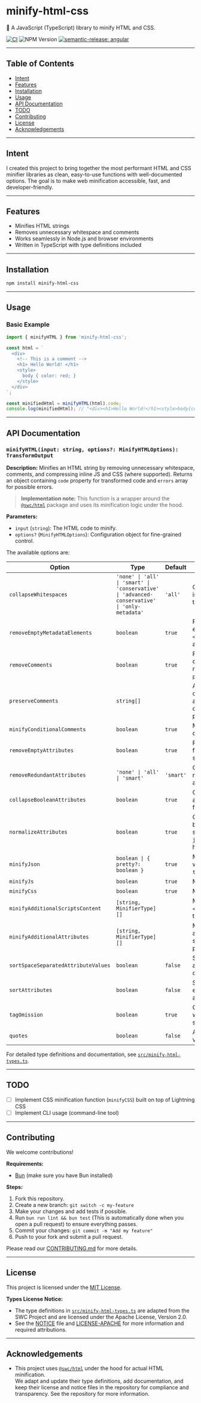 # minify-html-css

🔽 A JavaScript (TypeScript) library to minify HTML and CSS.

[![CI](https://github.com/femincan/minify-html-css/actions/workflows/ci.yml/badge.svg)](https://github.com/femincan/minify-html-css/actions/workflows/ci.yml)
![NPM Version](https://img.shields.io/npm/v/minify-html-css)
[![semantic-release: angular](https://img.shields.io/badge/semantic--release-angular-e10079?logo=semantic-release)](https://github.com/semantic-release/semantic-release)

---

## Table of Contents

- [Intent](#intent)
- [Features](#features)
- [Installation](#installation)
- [Usage](#usage)
- [API Documentation](#api-documentation)
- [TODO](#todo)
- [Contributing](#contributing)
- [License](#license)
- [Acknowledgements](#acknowledgements)

---

## Intent

I created this project to bring together the most performant HTML and CSS minifier libraries as clean, easy-to-use functions with well-documented options. The goal is to make web minification accessible, fast, and developer-friendly.

---

## Features

- Minifies HTML strings
- Removes unnecessary whitespace and comments
- Works seamlessly in Node.js and browser environments
- Written in TypeScript with type definitions included

---

## Installation

```bash
npm install minify-html-css
```

---

## Usage

### Basic Example

```typescript
import { minifyHTML } from 'minify-html-css';

const html = `
  <div>
    <!-- This is a comment -->
    <h1> Hello World! </h1>
    <style>
      body { color: red; }
    </style>
  </div>
`;

const minifiedHtml = minifyHTML(html).code;
console.log(minifiedHtml); // "<div><h1>Hello World!</h1><style>body{color:red}</style></div>"
```

---

## API Documentation

### `minifyHTML(input: string, options?: MinifyHTMLOptions): TransformOutput`

**Description:**
Minifies an HTML string by removing unnecessary whitespace, comments, and compressing inline JS and CSS (where supported). Returns an object containing `code` property for transformed code and `errors` array for possible errors.

> **Implementation note:**
> This function is a wrapper around the [`@swc/html`](https://github.com/swc-project/swc/tree/main/packages/html) package and uses its minification logic under the hood.

**Parameters:**

- `input` (`string`): The HTML code to minify.
- `options?` (`MinifyHTMLOptions`): Configuration object for fine-grained control.

The available options are:

| Option                              | Type                                                                                         | Default   | Description                                                                                              |
| ----------------------------------- | -------------------------------------------------------------------------------------------- | --------- | -------------------------------------------------------------------------------------------------------- |
| `collapseWhitespaces`               | `'none' \| 'all' \| 'smart' \| 'conservative' \| 'advanced-conservative' \| 'only-metadata'` | `'all'`   | Controls how whitespace is collapsed and removed throughout the document.                                |
| `removeEmptyMetadataElements`       | `boolean`                                                                                    | `true`    | Removes empty metadata elements such as `<script>`, `<style>`, `<meta>`, and `<link>`.                   |
| `removeComments`                    | `boolean`                                                                                    | `true`    | Removes all HTML comments unless matched by `preserveComments`.                                          |
| `preserveComments`                  | `string[]`                                                                                   |           | Array of regex strings; comments matching any are preserved. You can override the default patterns.      |
| `minifyConditionalComments`         | `boolean`                                                                                    | `true`    | Minifies IE conditional comments.                                                                        |
| `removeEmptyAttributes`             | `boolean`                                                                                    | `true`    | Removes empty attributes from HTML tags (when safe).                                                     |
| `removeRedundantAttributes`         | `'none' \| 'all' \| 'smart'`                                                                 | `'smart'` | Controls removal of redundant or default attributes.                                                     |
| `collapseBooleanAttributes`         | `boolean`                                                                                    | `true`    | Collapses boolean attributes to their short form (e.g. `checked`).                                       |
| `normalizeAttributes`               | `boolean`                                                                                    | `true`    | Cleans up attribute values by removing unnecessary spaces, and strips `javascript:` from event handlers. |
| `minifyJson`                        | `boolean \| { pretty?: boolean }`                                                            | `true`    | Minifies embedded JSON within `<script type="application/json">`.                                        |
| `minifyJs`                          | `boolean`                                                                                    | `true`    | Minifies inline JavaScript.                                                                              |
| `minifyCss`                         | `boolean`                                                                                    | `true`    | Minifies inline CSS.                                                                                     |
| `minifyAdditionalScriptsContent`    | `[string, MinifierType][]`                                                                   |           | Minifies additional `<script>` types, specifying type pattern and minifier.                              |
| `minifyAdditionalAttributes`        | `[string, MinifierType][]`                                                                   |           | Minifies additional attribute values, specifying attribute name pattern and minifier.                    |
| `sortSpaceSeparatedAttributeValues` | `boolean`                                                                                    | `false`   | Sorts space-separated attribute values like `class` or `rel`.                                            |
| `sortAttributes`                    | `boolean`                                                                                    | `false`   | Sorts all attributes of each element in reverse alphabetical order.                                      |
| `tagOmission`                       | `boolean`                                                                                    | `true`    | Omits optional end tags when valid per HTML spec.                                                        |
| `quotes`                            | `boolean`                                                                                    | `false`   | Always wrap attribute values in quotes.                                                                  |

For detailed type definitions and documentation, see [`src/minify-html-types.ts`](https://github.com/femincan/minify-html-css/blob/main/src/minify-html-types.ts).

---

## TODO

- [ ] Implement CSS minification function (`minifyCSS`) built on top of Lightning CSS
- [ ] Implement CLI usage (command-line tool)

---

## Contributing

We welcome contributions!

**Requirements:**

- [Bun](https://bun.sh/) (make sure you have Bun installed)

**Steps:**

1. Fork this repository.
2. Create a new branch: `git switch -c my-feature`
3. Make your changes and add tests if possible.
4. Run `bun run lint && bun test` (This is automatically done when you open a pull request) to ensure everything passes.
5. Commit your changes: `git commit -m "Add my feature"`
6. Push to your fork and submit a pull request.

Please read our [CONTRIBUTING.md](CONTRIBUTING.md) for more details.

---

## License

This project is licensed under the [MIT License](LICENSE).

**Types License Notice:**

- The type definitions in [`src/minify-html-types.ts`](https://github.com/femincan/minify-html-css/blob/main/src/minify-html-types.ts) are adapted from the SWC Project and are licensed under the Apache License, Version 2.0.
- See the [NOTICE](./NOTICE) file and [LICENSE-APACHE](./LICENSE-APACHE) for more information and required attributions.

---

## Acknowledgements

- This project uses [`@swc/html`](https://github.com/swc-project/swc/tree/main/packages/html) under the hood for actual HTML minification.  
  We adapt and update their type definitions, add documentation, and keep their license and notice files in the repository for compliance and transparency. See the repository for more information.
